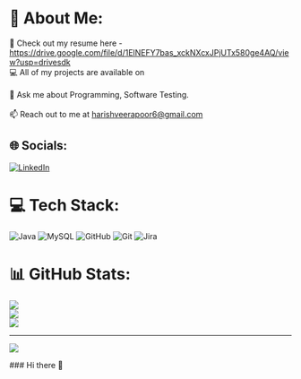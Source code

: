 # 💫 About Me:
📑 Check out my resume here -<https://drive.google.com/file/d/1ElNEFY7bas_xckNXcxJPjUTx580ge4AQ/view?usp=drivesdk><br>💻 All of my projects are available on<br><br>💬 Ask me about Programming, Software Testing.<br><br>📫 Reach out to me at harishveerapoor6@gmail.com


## 🌐 Socials:
[![LinkedIn](https://img.shields.io/badge/LinkedIn-%230077B5.svg?logo=linkedin&logoColor=white)](https://linkedin.com/in/www.linkedin.com/in/hareesh-veerapoor-4b4835220) 

# 💻 Tech Stack:
![Java](https://img.shields.io/badge/java-%23ED8B00.svg?style=flat&logo=openjdk&logoColor=white) ![MySQL](https://img.shields.io/badge/mysql-4479A1.svg?style=flat&logo=mysql&logoColor=white) ![GitHub](https://img.shields.io/badge/github-%23121011.svg?style=flat&logo=github&logoColor=white) ![Git](https://img.shields.io/badge/git-%23F05033.svg?style=flat&logo=git&logoColor=white) ![Jira](https://img.shields.io/badge/jira-%230A0FFF.svg?style=flat&logo=jira&logoColor=white)
# 📊 GitHub Stats:
![](https://github-readme-stats.vercel.app/api?username=Harishveerapoor&theme=city_light&hide_border=false&include_all_commits=false&count_private=false)<br/>
![](https://github-readme-streak-stats.herokuapp.com/?user=Harishveerapoor&theme=city_light&hide_border=false)<br/>
![](https://github-readme-stats.vercel.app/api/top-langs/?username=Harishveerapoor&theme=city_light&hide_border=false&include_all_commits=false&count_private=false&layout=compact)

---
[![](https://visitcount.itsvg.in/api?id=Harishveerapoor&icon=0&color=0)](https://visitcount.itsvg.in)

<!-- Proudly created with GPRM ( https://gprm.itsvg.in ) -->### Hi there 👋

<!--
**Harishveerapoor/Harishveerapoor** is a ✨ _special_ ✨ repository because its `README.md` (this file) appears on your GitHub profile.

Here are some ideas to get you started:

- 🔭 I’m currently working on ...
- 🌱 I’m currently learning ...
- 👯 I’m looking to collaborate on ...
- 🤔 I’m looking for help with ...
- 💬 Ask me about ...
- 📫 How to reach me: ...
- 😄 Pronouns: ...
- ⚡ Fun fact: ...
-->

